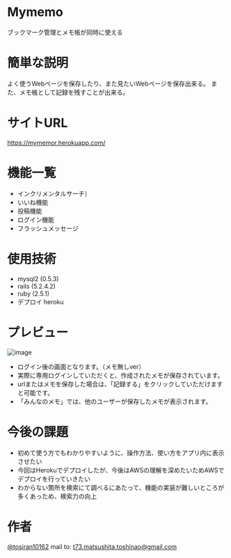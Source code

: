 # Mymemo
ブックマーク管理とメモ帳が同時に使える

# 簡単な説明

よく使うWebページを保存したり、また見たいWebページを保存出来る。
また、メモ帳として記録を残すことが出来る。

# サイトURL
https://mymemor.herokuapp.com/

# 機能一覧

- インクリメンタルサーチ）
- いいね機能
- 投稿機能
- ログイン機能
- フラッシュメッセージ

# 使用技術
- mysql2 (0.5.3)
- rails (5.2.4.2)
- ruby (2.5.1)
- デプロイ heroku

# プレビュー
![image](https://user-images.githubusercontent.com/61359618/82119453-a9b24d00-97b9-11ea-9f2e-c1894154d492.png)
- ログイン後の画面となります。（メモ無しver）
- 実際に専用ログインしていただくと、作成されたメモが保存されています。
- urlまたはメモを保存した場合は、「記録する」をクリックしていただけますと可能です。
- 「みんなのメモ」では、他のユーザーが保存したメモが表示されます。

# 今後の課題
- 初めて使う方でもわかりやすいように、操作方法、使い方をアプリ内に表示させたい
- 今回はHerokuでデプロイしたが、今後はAWSの理解を深めたいためAWSでデプロイを行っていきたい
- わからない箇所を検索にて調べるにあたって、機能の実装が難しいところが多くあっため、検索力の向上
# 作者

[@tosiran10162](https://twitter.com/tosiran10162)
mail to: t73.matsushita.toshinao@gmail.com

